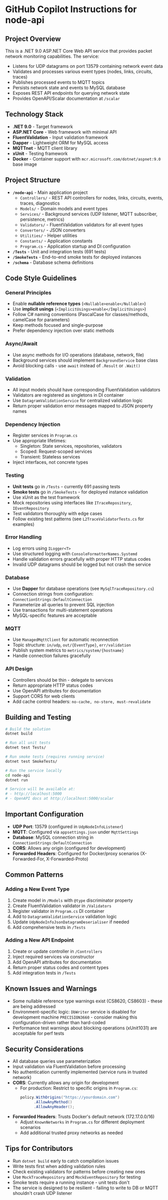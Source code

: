 # GitHub Copilot Instructions for node-api

## Project Overview

This is a .NET 9.0 ASP.NET Core Web API service that provides packet network monitoring capabilities. The service:

- Listens for UDP datagrams on port 13579 containing network event data
- Validates and processes various event types (nodes, links, circuits, traces)
- Publishes processed events to MQTT topics
- Persists network state and events to MySQL database
- Exposes REST API endpoints for querying network state
- Provides OpenAPI/Scalar documentation at `/scalar`

## Technology Stack

- **.NET 9.0** - Target framework
- **ASP.NET Core** - Web framework with minimal API
- **FluentValidation** - Input validation framework
- **Dapper** - Lightweight ORM for MySQL access
- **MQTTnet** - MQTT client library
- **xUnit** - Testing framework
- **Docker** - Container support with `mcr.microsoft.com/dotnet/aspnet:9.0` base image

## Project Structure

- **`/node-api`** - Main application project
  - `Controllers/` - REST API controllers for nodes, links, circuits, events, traces, diagnostics
  - `Models/` - Domain models and event types
  - `Services/` - Background services (UDP listener, MQTT subscriber, persistence, metrics)
  - `Validators/` - FluentValidation validators for all event types
  - `Converters/` - JSON converters
  - `Utilities/` - Helper utilities
  - `Constants/` - Application constants
  - `Program.cs` - Application startup and DI configuration
- **`/Tests`** - Unit and integration tests (691 tests)
- **`/SmokeTests`** - End-to-end smoke tests for deployed instances
- **`/schema`** - Database schema definitions

## Code Style Guidelines

### General Principles

- Enable **nullable reference types** (`<Nullable>enable</Nullable>`)
- Use **implicit usings** (`<ImplicitUsings>enable</ImplicitUsings>`)
- Follow C# naming conventions (PascalCase for classes/methods, camelCase for parameters)
- Keep methods focused and single-purpose
- Prefer dependency injection over static methods

### Async/Await

- Use async methods for I/O operations (database, network, file)
- Background services should implement `BackgroundService` base class
- Avoid blocking calls - use `await` instead of `.Result` or `.Wait()`

### Validation

- All input models should have corresponding FluentValidation validators
- Validators are registered as singletons in DI container
- Use `DatagramValidationService` for centralized validation logic
- Return proper validation error messages mapped to JSON property names

### Dependency Injection

- Register services in `Program.cs`
- Use appropriate lifetimes:
  - Singleton: State services, repositories, validators
  - Scoped: Request-scoped services
  - Transient: Stateless services
- Inject interfaces, not concrete types

### Testing

- **Unit tests** go in `/Tests` - currently 691 passing tests
- **Smoke tests** go in `/SmokeTests` - for deployed instance validation
- Use xUnit as the test framework
- Mock repositories using interfaces like `ITraceRepository`, `IEventRepository`
- Test validators thoroughly with edge cases
- Follow existing test patterns (see `L2TraceValidatorTests.cs` for examples)

### Error Handling

- Log errors using `ILogger<T>`
- Use structured logging with `ConsoleFormatterNames.Systemd`
- Handle validation errors gracefully with proper HTTP status codes
- Invalid UDP datagrams should be logged but not crash the service

### Database

- Use **Dapper** for database operations (see `MySqlTraceRepository.cs`)
- Connection strings from configuration: `ConnectionStrings:DefaultConnection`
- Parameterize all queries to prevent SQL injection
- Use transactions for multi-statement operations
- MySQL-specific features are acceptable

### MQTT

- Use `ManagedMqttClient` for automatic reconnection
- Topic structure: `in/udp`, `out/{EventType}`, `err/validation`
- Publish system metrics to `metrics/system/{hostname}`
- Handle connection failures gracefully

### API Design

- Controllers should be thin - delegate to services
- Return appropriate HTTP status codes
- Use OpenAPI attributes for documentation
- Support CORS for web clients
- Add cache control headers: `no-cache, no-store, must-revalidate`

## Building and Testing

```bash
# Build the solution
dotnet build

# Run all unit tests
dotnet test Tests/

# Run smoke tests (requires running service)
dotnet test SmokeTests/

# Run the service locally
cd node-api
dotnet run

# Service will be available at:
# - http://localhost:5000
# - OpenAPI docs at http://localhost:5000/scalar
```

## Important Configuration

- **UDP Port**: 13579 (configured in `UdpNodeInfoListener`)
- **MQTT**: Configured via `appsettings.json` under `MqttSettings`
- **Database**: MySQL connection string in `ConnectionStrings:DefaultConnection`
- **CORS**: Allows any origin (configured for development)
- **Forwarded Headers**: Configured for Docker/proxy scenarios (X-Forwarded-For, X-Forwarded-Proto)

## Common Patterns

### Adding a New Event Type

1. Create model in `/Models` with `@type` discriminator property
2. Create FluentValidation validator in `/Validators`
3. Register validator in `Program.cs` DI container
4. Add to `DatagramValidationService` validation logic
5. Update `UdpNodeInfoJsonDatagramDeserialiser` if needed
6. Add comprehensive tests in `/Tests`

### Adding a New API Endpoint

1. Create or update controller in `/Controllers`
2. Inject required services via constructor
3. Add OpenAPI attributes for documentation
4. Return proper status codes and content types
5. Add integration tests in `/Tests`

## Known Issues and Warnings

- Some nullable reference type warnings exist (CS8620, CS8603) - these are being addressed
- Environment-specific logic: `DbWriter` service is disabled for development machine `PRECISION3660` - consider making this configuration-driven rather than hard-coded
- Performance test warnings about blocking operations (xUnit1031) are acceptable for perf tests

## Security Considerations

- All database queries use parameterization
- Input validation via FluentValidation before processing
- No authentication currently implemented (service runs in trusted network)
- **CORS**: Currently allows any origin for development
  - For production: Restrict to specific origins in `Program.cs`:
    ```csharp
    policy.WithOrigins("https://yourdomain.com")
          .AllowAnyMethod()
          .AllowAnyHeader();
    ```
- **Forwarded Headers**: Trusts Docker's default network (172.17.0.0/16)
  - Adjust `KnownNetworks` in `Program.cs` for different deployment scenarios
  - Add additional trusted proxy networks as needed

## Tips for Contributors

- Run `dotnet build` early to catch compilation issues
- Write tests first when adding validation rules
- Check existing validators for patterns before creating new ones
- Use `MockTraceRepository` and `MockEventRepository` for testing
- Smoke tests require a running instance - unit tests don't
- The service is designed to be resilient - failing to write to DB or MQTT shouldn't crash UDP listener
